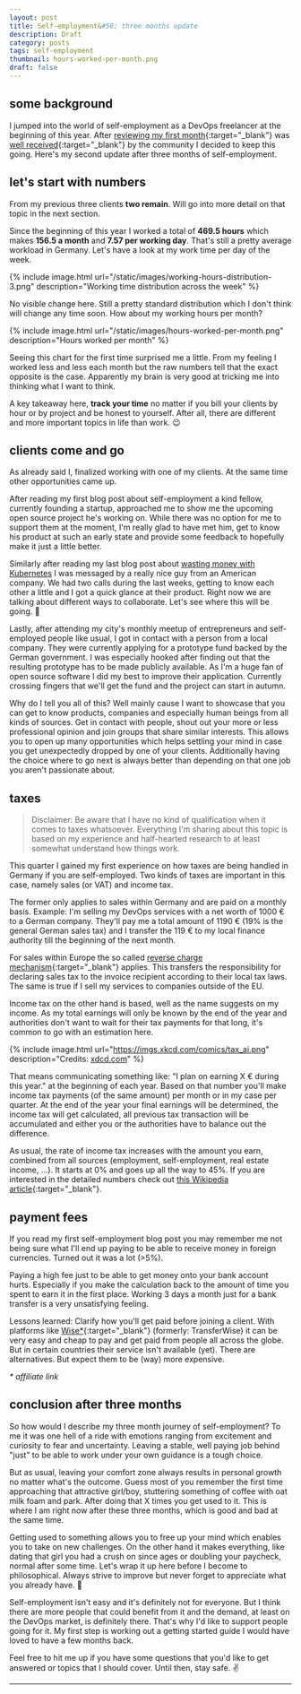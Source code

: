 ```yaml
---
layout: post
title: Self-employment&#58; three months update
description: Draft
category: posts
tags: self-employment 
thumbnail: hours-worked-per-month.png
draft: false
---
```


## some background

I jumped into the world of self-employment as a DevOps freelancer at the beginning of this year. After [reviewing my first month](/posts/first-month-of-self-employment.html){:target="_blank"} was [well received](https://www.reddit.com/r/devops/comments/ld9eg6/my_first_month_of_being_a_devops_freelancer/){:target="_blank"} by the community I decided to keep this going. Here's my second update after three months of self-employment.

## let's start with numbers

From my previous three clients __two remain__. Will go into more detail on that topic in the next section.

Since the beginning of this year I worked a total of __469.5 hours__ which makes __156.5 a month__ and __7.57 per working day__. That's still a pretty average workload in Germany. Let's have a look at my work time per day of the week.

{% include image.html url="/static/images/working-hours-distribution-3.png" description="Working time distribution across the week" %}

No visible change here. Still a pretty standard distribution which I don't think will change any time soon. How about my working hours per month?

{% include image.html url="/static/images/hours-worked-per-month.png" description="Hours worked per month" %}

Seeing this chart for the first time surprised me a little. From my feeling I worked less and less each month but the raw numbers tell that the exact opposite is the case. Apparently my brain is very good at tricking me into thinking what I want to think.

A key takeaway here, __track your time__ no matter if you bill your clients by hour or by project and be honest to yourself. After all, there are different and more important topics in life than work. 😉

## clients come and go

As already said I, finalized working with one of my clients. At the same time other opportunities came up.

After reading my first blog post about self-employment a kind fellow, currently founding a startup, approached me to show me the upcoming open source project he's working on. While there was no option for me to support them at the moment, I'm really glad to have met him, get to know his product at such an early state and provide some feedback to hopefully make it just a little better.

Similarly after reading my last blog post about [wasting money with Kubernetes](/posts/wasting-money-with-kubernetes.html) I was messaged by a really nice guy from an American company. We had two calls during the last weeks, getting to know each other a little and I got a quick glance at their product. Right now we are talking about different ways to collaborate. Let's see where this will be going. 🙂

Lastly, after attending my city's monthly meetup of entrepreneurs and self-employed people like usual, I got in contact with a person from a local company. They were currently applying for a prototype fund backed by the German government. I was especially hooked after finding out that the resulting prototype has to be made publicly available. As I'm a huge fan of open source software I did my best to improve their application. Currently crossing fingers that we'll get the fund and the project can start in autumn.

Why do I tell you all of this? Well mainly cause I want to showcase that you can get to know products, companies and especially human beings from all kinds of sources. Get in contact with people, shout out your more or less professional opinion and join groups that share similar interests. This allows you to open up many opportunities which helps settling your mind in case you get unexpectedly dropped by one of your clients. Additionally having the choice where to go next is always better than depending on that one job you aren't passionate about.

## taxes

> Disclaimer: Be aware that I have no kind of qualification when it comes to taxes whatsoever. Everything I'm sharing about this topic is based on my experience and half-hearted research to at least somewhat understand how things work.

This quarter I gained my first experience on how taxes are being handled in Germany if you are self-employed. Two kinds of taxes are important in this case, namely sales (or VAT) and income tax.

The former only applies to sales within Germany and are paid on a monthly basis. Example: I'm selling my DevOps services with a net worth of 1000 € to a German company. They'll pay me a total amount of 1190 € (19% is the general German sales tax) and I transfer the 119 € to my local finance authority till the beginning of the next month.

For sales within Europe the so called [reverse charge mechanism](https://www.german-tax-consultants.com/vat-services/german-vat-reverse-charge.html){:target="_blank"} applies. This transfers the responsibility for declaring sales tax to the invoice recipient according to their local tax laws. The same is true if I sell my services to companies outside of the EU.

Income tax on the other hand is based, well as the name suggests on my income. As my total earnings will only be known by the end of the year and authorities don't want to wait for their tax payments for that long, it's common to go with an estimation here.

{% include image.html url="https://imgs.xkcd.com/comics/tax_ai.png" description="Credits: <a href='https://xkcd.com/2265/'>xdcd.com</a>" %}

That means communicating something like: "I plan on earning X € during this year." at the beginning of each year. Based on that number you'll make income tax payments (of the same amount) per month or in my case per quarter. At the end of the year your final earnings will be determined, the income tax will get calculated, all previous tax transaction will be accumulated and either you or the authorities have to balance out the difference.

As usual, the rate of income tax increases with the amount you earn, combined from all sources (employment, self-employment, real estate income, ...). It starts at 0% and goes up all the way to 45%. If you are interested in the detailed numbers check out [this Wikipedia article](https://en.wikipedia.org/wiki/Taxation_in_Germany#Taxes_on_income){:target="_blank"}.

## payment fees

If you read my first self-employment blog post you may remember me not being sure what I'll end up paying to be able to receive money in foreign currencies. Turned out it was a lot (>5%).

Paying a high fee just to be able to get money onto your bank account hurts. Especially if you make the calculation back to the amount of time you spent to earn it in the first place. Working 3 days a month just for a bank transfer is a very unsatisfying feeling.

Lessons learned: Clarify how you'll get paid before joining a client. With platforms like [Wise*](https://wise.com/invite/u/maximilianb339){:target="_blank"} (formerly: TransferWise) it can be very easy and cheap to pay and get paid from people all across the globe. But in certain countries their service isn't available (yet). There are alternatives. But expect them to be (way) more expensive.

_* affiliate link_

## conclusion after three months

So how would I describe my three month journey of self-employment? To me it was one hell of a ride with emotions ranging from excitement and curiosity to fear and uncertainty. Leaving a stable, well paying job behind "just" to be able to work under your own guidance is a tough choice.

But as usual, leaving your comfort zone always results in personal growth no matter what's the outcome. Guess most of you remember the first time approaching that attractive girl/boy, stuttering something of coffee with oat milk foam and park. After doing that X times you get used to it. This is where I am right now after these three months, which is good and bad at the same time.

Getting used to something allows you to free up your mind which enables you to take on new challenges. On the other hand it makes everything, like dating that girl you had a crush on since ages or doubling your paycheck, normal after some time. Let's wrap it up here before I become to philosophical. Always strive to improve but never forget to appreciate what you already have. 🙂

Self-employment isn't easy and it's definitely not for everyone. But I think there are more people that could benefit from it and the demand, at least on the DevOps market, is definitely there. That's why I'd like to support people going for it. My first step is working out a getting started guide I would have loved to have a few months back.

Feel free to hit me up if you have some questions that you'd like to get answered or topics that I should cover. Until then, stay safe. ✌️

---
